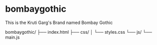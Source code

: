 # bombaygothic
This is the Kruti Garg's Brand named Bombay Gothic

bombaygothic/
├── index.html
├── css/
│   └── styles.css
└── js/
    └── main.js